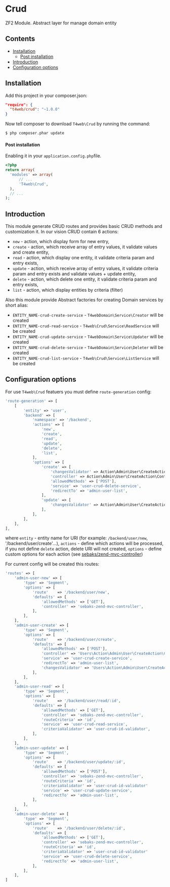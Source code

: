 # Crud
ZF2 Module. Abstract layer for manage domain entity

## Contents
- [Installation](#instalation)
  - [Post installation](#post-installation)
- [Introduction](#introduction)
- [Configuration options](#configuration-options)

## Installation

Add this project in your composer.json:

```json
"require": {
  "t4web/crud": "~1.0.0"
}
```

Now tell composer to download `T4web\Crud` by running the command:

```bash
$ php composer.phar update
```

#### Post installation

Enabling it in your `application.config.php`file.

```php
<?php
return array(
  'modules' => array(
      // ...
      'T4web\Crud',
  ),
  // ...
);
```

## Introduction

This module generate CRUD routes and provides basic CRUD methods and customization it. In our vision CRUD contain 6 actions:
- `new` - action, which display form for new entry,
- `create` - action, which receive array of entry values, it validate values and create entity,
- `read` - action, which display one entity, it validate criteria param and entry exists,
- `update` - action, which receive array of entry values, it validate criteria param and entry exists and validate values + update entity,
- `delete` - action, which delete one entity, it validate criteria param and entry exists,
- `list` - action, which display entities by criteria (filter)

Also this module provide Abstract factories for creating Domain services by short alias:
- `ENTITY_NAME-crud-create-service` - `T4webDomain\Service\Creator` will be created
- `ENTITY_NAME-crud-read-service` - `T4web\Crud\Service\ReadService` will be created
- `ENTITY_NAME-crud-update-service` - `T4webDomain\Service\Updater` will be created
- `ENTITY_NAME-crud-delete-service` - `T4webDomain\Service\Deleter` will be created
- `ENTITY_NAME-crud-list-service` - `T4web\Crud\Service\ListService` will be created

## Configuration options

For use `T4web\Crud` featuers you must define `route-generation` config:
```php
'route-generation' => [
    [
        'entity' => 'user',
        'backend' => [
            'namespace' => '/backend',
            'actions' => [
                'new',
                'create',
                'read',
                'update',
                'delete',
                'list',
            ],
            'options' => [
                'create' => [
                    'changesValidator' => Action\Admin\User\CreateAction\ChangesValidator::class,
                    'controller' => Action\Admin\User\CreateAction\Controller::class,
                    'allowedMethods' => ['POST'],
                    'service' => 'user-crud-delete-service',
                    'redirectTo' => 'admin-user-list',
                ],
                'update' => [
                    'changesValidator' => Action\Admin\User\CreateAction\ChangesValidator::class,
                ],
            ],
        ],
    ],
],
```
where `entity` - entity name for URI (for example: `/backend/user/new`, '/backend/user/create'...),
`actions` - define which actions will be processed, if you not define `delete` action, delete URI will not created,
`options` - define custom options for each action (see [sebaks/zend-mvc-controller](https://github.com/sebaks/zend-mvc-controller))

For current config will be created this routes:

```php
'routes' => [
    'admin-user-new' => [
        'type' => 'Segment',
        'options' => [
            'route'    => '/backend/user/new',
            'defaults' => [
                'allowedMethods' => ['GET'],
                'controller' => 'sebaks-zend-mvc-controller',
            ],
        ],
    ],
    'admin-user-create' => [
        'type' => 'Segment',
        'options' => [
            'route'    => '/backend/user/create',
            'defaults' => [
                'allowedMethods' => ['POST'],
                'controller' => 'Users\Action\Admin\User\CreateAction\Controller',
                'service' => 'user-crud-create-service',
                'redirectTo' => 'admin-user-list',
                'changesValidator' => 'Users\Action\Admin\User\CreateAction\ChangesValidator',
            ],
        ],
    ],
    'admin-user-read' => [
        'type' => 'Segment',
        'options' => [
            'route'    => '/backend/user/read/:id',
            'defaults' => [
                'allowedMethods' => ['GET'],
                'controller' => 'sebaks-zend-mvc-controller',
                'routeCriteria' => 'id',
                'service' => 'user-crud-read-service',
                'criteriaValidator' => 'user-crud-id-validator',
            ],
        ],
    ],
    'admin-user-update' => [
        'type' => 'Segment',
        'options' => [
            'route'    => '/backend/user/update/:id',
            'defaults' => [
                'allowedMethods' => ['POST'],
                'controller' => 'sebaks-zend-mvc-controller',
                'routeCriteria' => 'id',
                'criteriaValidator' => 'user-crud-id-validator'
                'service' => 'user-crud-update-service',
                'redirectTo' => 'admin-user-list',
            ],
        ],
    ],
    'admin-user-delete' => [
        'type' => 'Segment',
        'options' => [
            'route'    => '/backend/user/delete/:id',
            'defaults' => [
                'allowedMethods' => ['GET'],
                'controller' => 'sebaks-zend-mvc-controller',
                'routeCriteria' => 'id',
                'criteriaValidator' => 'user-crud-id-validator'
                'service' => 'user-crud-delete-service',
                'redirectTo' => 'admin-user-list',
            ],
        ],
    ],
]
```
